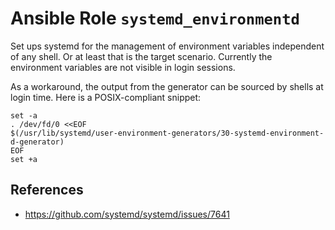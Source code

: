 # Ansible Role `systemd_environmentd`

Set ups systemd for the management of environment variables independent of any
shell. Or at least that is the target scenario. Currently the environment
variables are not visible in login sessions.

As a workaround, the output from the generator can be sourced by shells at login
time. Here is a POSIX-compliant snippet:

```shell
set -a
. /dev/fd/0 <<EOF
$(/usr/lib/systemd/user-environment-generators/30-systemd-environment-d-generator)
EOF
set +a
```

## References

- <https://github.com/systemd/systemd/issues/7641>
